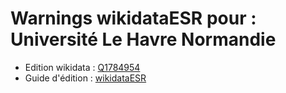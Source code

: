 Warnings wikidataESR pour : Université Le Havre Normandie 
================

- Edition wikidata : [Q1784954](https://www.wikidata.org/wiki/Q1784954)
- Guide d'édition : [wikidataESR](https://github.com/cpesr/wikidataESR/)

